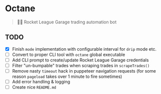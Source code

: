 # Octane

> 🚀🚗 Rocket League Garage trading automation bot

## TODO

- [x] Finish `mode` implementation with configurable interval for `drip` mode etc.
- [ ] Convert to proper CLI tool with `octane` global executable
- [ ] Add CLI prompt to create/update Rocket League Garage credentials
- [ ] Filter "un-bumpable" trades when scraping trades in `scrapeTrades()`
- [ ] Remove nasty `timeout` hack in puppeteer navigation requests (for some reason `pageload` takes over 1 minute to fire sometimes)
- [ ] Add error handling & logging
- [ ] Create nice `README.md`
